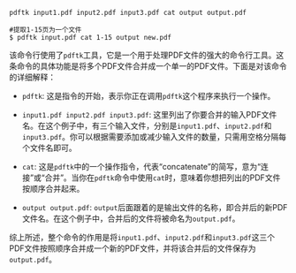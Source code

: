 ```shell
pdftk input1.pdf input2.pdf input3.pdf cat output output.pdf

#提取1-15页为一个文件
$ pdftk input.pdf cat 1-15 output new.pdf

```

该命令行使用了`pdftk`工具，它是一个用于处理PDF文件的强大的命令行工具。这条命令的具体功能是将多个PDF文件合并成一个单一的PDF文件。下面是对该命令的详细解释：

- `pdftk`: 这是指令的开始，表示你正在调用`pdftk`这个程序来执行一个操作。

- `input1.pdf input2.pdf input3.pdf`: 这里列出了你要合并的输入PDF文件名。在这个例子中，有三个输入文件，分别是`input1.pdf`、`input2.pdf`和`input3.pdf`。你可以根据需要添加或减少输入文件的数量，只需用空格分隔每个文件名即可。

- `cat`: 这是`pdftk`中的一个操作指令，代表“concatenate”的简写，意为“连接”或“合并”。当你在`pdftk`命令中使用`cat`时，意味着你想把列出的PDF文件按顺序合并起来。

- `output output.pdf`: `output`后面跟着的是输出文件的名称，即合并后的新PDF文件名。在这个例子中，合并后的文件将被命名为`output.pdf`。

综上所述，整个命令的作用是将`input1.pdf`、`input2.pdf`和`input3.pdf`这三个PDF文件按照顺序合并成一个新的PDF文件，并将该合并后的文件保存为`output.pdf`。